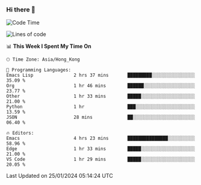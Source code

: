 ### Hi there 👋

<!--
**nicehiro/nicehiro** is a ✨ _special_ ✨ repository because its `README.md` (this file) appears on your GitHub profile.

Here are some ideas to get you started:

- 🔭 I’m currently working on ...
- 🌱 I’m currently learning ...
- 👯 I’m looking to collaborate on ...
- 🤔 I’m looking for help with ...
- 💬 Ask me about ...
- 📫 How to reach me: ...
- 😄 Pronouns: ...
- ⚡ Fun fact: ...
-->

<!--START_SECTION:waka-->
![Code Time](http://img.shields.io/badge/Code%20Time-199%20hrs%2013%20mins-blue)

![Lines of code](https://img.shields.io/badge/From%20Hello%20World%20I%27ve%20Written-2.6%20million%20lines%20of%20code-blue)

📊 **This Week I Spent My Time On** 

```text
🕑︎ Time Zone: Asia/Hong_Kong

💬 Programming Languages: 
Emacs Lisp               2 hrs 37 mins       █████████░░░░░░░░░░░░░░░░   35.09 % 
Org                      1 hr 46 mins        ██████░░░░░░░░░░░░░░░░░░░   23.77 % 
Other                    1 hr 33 mins        █████░░░░░░░░░░░░░░░░░░░░   21.00 % 
Python                   1 hr                ███░░░░░░░░░░░░░░░░░░░░░░   13.59 % 
JSON                     28 mins             ██░░░░░░░░░░░░░░░░░░░░░░░   06.40 % 

🔥 Editors: 
Emacs                    4 hrs 23 mins       ███████████████░░░░░░░░░░   58.96 % 
Edge                     1 hr 33 mins        █████░░░░░░░░░░░░░░░░░░░░   21.00 % 
VS Code                  1 hr 29 mins        █████░░░░░░░░░░░░░░░░░░░░   20.05 % 
```


 Last Updated on 25/01/2024 05:14:24 UTC
<!--END_SECTION:waka-->
